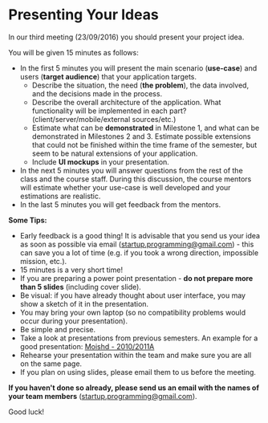# Presenting Your Ideas
In our third meeting (23/09/2016) you should present your project idea.

You will be given 15 minutes as follows:

- In the first 5 minutes you will present the main scenario (**use-case**) and users (**target audience**) that your application targets.
    - Describe the situation, the need (**the problem**), the data involved, and the decisions made in the process.
    - Describe the overall architecture of the application. What functionality will be implemented in each part? (client/server/mobile/external sources/etc.)
    - Estimate what can be **demonstrated** in Milestone 1, and what can be demonstrated in Milestones 2 and 3. Estimate possible extensions that could not be finished within the time frame of the semester, but seem to be natural extensions of your application.
    - Include **UI mockups** in your presentation.
- In the next 5 minutes you will answer questions from the rest of the class and the course staff. During this discussion, the course mentors will estimate whether your use-case is well developed and your estimations are realistic.
- In the last 5 minutes you will get feedback from the mentors.

**Some Tips:**

- Early feedback is a good thing! It is advisable that you send us your idea as soon as possible via email ([startup.programming@gmail.com](mailto:startup.programming@gmail.com)) - this can save you a lot of time (e.g. if you took a wrong direction, impossible mission, etc.).
- 15 minutes is a very short time!
- If you are preparing a power point presentation - **do not prepare more than 5 slides** (including cover slide).
- Be visual: if you have already thought about user interface, you may show a sketch of it in the presentation.
- You may bring your own laptop (so no compatibility problems would occur during your presentation).
- Be simple and precise.
- Take a look at presentations from previous semesters. An example for a good presentation: [Moishd - 2010/2011A](https://docs.google.com/viewer?a=v&pid=sites&srcid=ZGVmYXVsdGRvbWFpbnxjbG91ZHdlYjEwYXxneDoyOWIzOTg0NWQ5ZDQ3YTdh&pli=1)
- Rehearse your presentation within the team and make sure you are all on the same page.
- If you plan on using slides, please email them to us before the meeting.

**If you haven't done so already, please send us an email with the names of your team members** ([startup.programming@gmail.com](mailto:startup.programming@gmail.com)).

Good luck!
